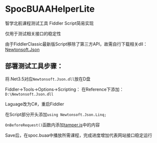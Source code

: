 # SpocBUAAHelperLite
智学北航课程测试工具 Fiddler Script简易实现

仅用于测试相关接口的稳定性

由于FiddlerClassic最新版Script移除了第三方API，故需自行下载相关dll：[Newtonsoft.Json](https://github.com/JamesNK/Newtonsoft.Json/releases)

## 部署测试工具步骤：
将.Net3.5对应`Newtonsoft.Json.dll`放在D盘

Fiddler->Tools->Options->Scripting：
在Reference下添加：`D:\Newtonsoft.Json.dll`

Laguage改为C#，重启Fiddler

在Script部分开头添加`using Newtonsoft.Json.Linq;`

`OnBeforeRequest()`函数内添加[tamper.js](https://github.com/k4leidoscope/SmartBUAAHelperLite/tamper.js)中的内容

Save后，在spoc.buaa中播放所需课程，完成进度增加代表网站接口稳定运行